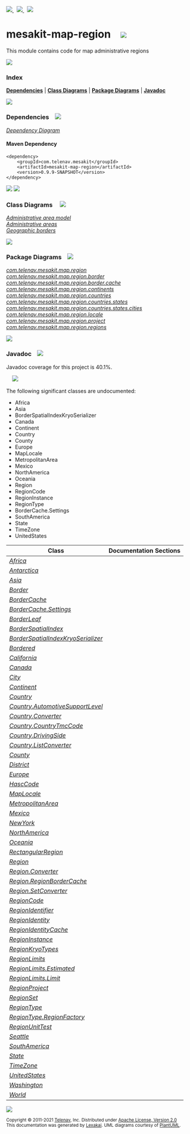 [//]: # (start-user-text)

<a href="https://www.mesakit.org">
<img src="https://www.kivakit.org/images/web-32.png" srcset="https://www.kivakit.org/images/web-32-2x.png 2x"/>
</a>
&nbsp;
<a href="https://twitter.com/openmesakit">
<img src="https://www.kivakit.org/images/twitter-32.png" srcset="https://www.kivakit.org/images/twitter-32-2x.png 2x"/>
</a>
&nbsp;
<a href="https://mesakit.zulipchat.com">
<img src="https://www.kivakit.org/images/zulip-32.png" srcset="https://www.kivakit.org/images/zulip-32-2x.png 2x"/>
</a>

[//]: # (end-user-text)

# mesakit-map-region &nbsp;&nbsp; <img src="https://www.mesakit.org/images/map-32.png" srcset="https://www.mesakit.org/images/map-32-2x.png 2x"/>

This module contains code for map administrative regions

<img src="https://www.kivakit.org/images/horizontal-line-512.png" srcset="https://www.kivakit.org/images/horizontal-line-512-2x.png 2x"/>

### Index



[**Dependencies**](#dependencies) | [**Class Diagrams**](#class-diagrams) | [**Package Diagrams**](#package-diagrams) | [**Javadoc**](#javadoc)

<img src="https://www.kivakit.org/images/horizontal-line-512.png" srcset="https://www.kivakit.org/images/horizontal-line-512-2x.png 2x"/>

### Dependencies <a name="dependencies"></a> &nbsp;&nbsp; <img src="https://www.kivakit.org/images/dependencies-32.png" srcset="https://www.kivakit.org/images/dependencies-32-2x.png 2x"/>

[*Dependency Diagram*](https://www.mesakit.org/0.9.9-SNAPSHOT/lexakai/mesakit/mesakit-map/region/documentation/diagrams/dependencies.svg)

#### Maven Dependency

    <dependency>
        <groupId>com.telenav.mesakit</groupId>
        <artifactId>mesakit-map-region</artifactId>
        <version>0.9.9-SNAPSHOT</version>
    </dependency>

<img src="https://www.kivakit.org/images/horizontal-line-128.png" srcset="https://www.kivakit.org/images/horizontal-line-128-2x.png 2x"/>

[//]: # (start-user-text)



[//]: # (end-user-text)

<img src="https://www.kivakit.org/images/horizontal-line-128.png" srcset="https://www.kivakit.org/images/horizontal-line-128-2x.png 2x"/>

### Class Diagrams <a name="class-diagrams"></a> &nbsp; &nbsp; <img src="https://www.kivakit.org/images/diagram-40.png" srcset="https://www.kivakit.org/images/diagram-40-2x.png 2x"/>

[*Administrative area model*](https://www.mesakit.org/0.9.9-SNAPSHOT/lexakai/mesakit/mesakit-map/region/documentation/diagrams/diagram-region.svg)  
[*Administrative areas*](https://www.mesakit.org/0.9.9-SNAPSHOT/lexakai/mesakit/mesakit-map/region/documentation/diagrams/diagram-regions.svg)  
[*Geographic borders*](https://www.mesakit.org/0.9.9-SNAPSHOT/lexakai/mesakit/mesakit-map/region/documentation/diagrams/diagram-border.svg)

<img src="https://www.kivakit.org/images/horizontal-line-128.png" srcset="https://www.kivakit.org/images/horizontal-line-128-2x.png 2x"/>

### Package Diagrams <a name="package-diagrams"></a> &nbsp;&nbsp; <img src="https://www.kivakit.org/images/box-32.png" srcset="https://www.kivakit.org/images/box-32-2x.png 2x"/>

[*com.telenav.mesakit.map.region*](https://www.mesakit.org/0.9.9-SNAPSHOT/lexakai/mesakit/mesakit-map/region/documentation/diagrams/com.telenav.mesakit.map.region.svg)  
[*com.telenav.mesakit.map.region.border*](https://www.mesakit.org/0.9.9-SNAPSHOT/lexakai/mesakit/mesakit-map/region/documentation/diagrams/com.telenav.mesakit.map.region.border.svg)  
[*com.telenav.mesakit.map.region.border.cache*](https://www.mesakit.org/0.9.9-SNAPSHOT/lexakai/mesakit/mesakit-map/region/documentation/diagrams/com.telenav.mesakit.map.region.border.cache.svg)  
[*com.telenav.mesakit.map.region.continents*](https://www.mesakit.org/0.9.9-SNAPSHOT/lexakai/mesakit/mesakit-map/region/documentation/diagrams/com.telenav.mesakit.map.region.continents.svg)  
[*com.telenav.mesakit.map.region.countries*](https://www.mesakit.org/0.9.9-SNAPSHOT/lexakai/mesakit/mesakit-map/region/documentation/diagrams/com.telenav.mesakit.map.region.countries.svg)  
[*com.telenav.mesakit.map.region.countries.states*](https://www.mesakit.org/0.9.9-SNAPSHOT/lexakai/mesakit/mesakit-map/region/documentation/diagrams/com.telenav.mesakit.map.region.countries.states.svg)  
[*com.telenav.mesakit.map.region.countries.states.cities*](https://www.mesakit.org/0.9.9-SNAPSHOT/lexakai/mesakit/mesakit-map/region/documentation/diagrams/com.telenav.mesakit.map.region.countries.states.cities.svg)  
[*com.telenav.mesakit.map.region.locale*](https://www.mesakit.org/0.9.9-SNAPSHOT/lexakai/mesakit/mesakit-map/region/documentation/diagrams/com.telenav.mesakit.map.region.locale.svg)  
[*com.telenav.mesakit.map.region.project*](https://www.mesakit.org/0.9.9-SNAPSHOT/lexakai/mesakit/mesakit-map/region/documentation/diagrams/com.telenav.mesakit.map.region.project.svg)  
[*com.telenav.mesakit.map.region.regions*](https://www.mesakit.org/0.9.9-SNAPSHOT/lexakai/mesakit/mesakit-map/region/documentation/diagrams/com.telenav.mesakit.map.region.regions.svg)

<img src="https://www.kivakit.org/images/horizontal-line-128.png" srcset="https://www.kivakit.org/images/horizontal-line-128-2x.png 2x"/>

### Javadoc <a name="javadoc"></a> &nbsp;&nbsp; <img src="https://www.kivakit.org/images/books-32.png" srcset="https://www.kivakit.org/images/books-32-2x.png 2x"/>

Javadoc coverage for this project is 40.1%.  
  
&nbsp; &nbsp; <img src="https://www.mesakit.org/images/meter-40-96.png" srcset="https://www.mesakit.org/images/meter-40-96-2x.png 2x"/>


The following significant classes are undocumented:  

- Africa  
- Asia  
- BorderSpatialIndexKryoSerializer  
- Canada  
- Continent  
- Country  
- County  
- Europe  
- MapLocale  
- MetropolitanArea  
- Mexico  
- NorthAmerica  
- Oceania  
- Region  
- RegionCode  
- RegionInstance  
- RegionType  
- BorderCache.Settings  
- SouthAmerica  
- State  
- TimeZone  
- UnitedStates

| Class | Documentation Sections |
|---|---|
| [*Africa*](https://www.mesakit.org/0.9.9-SNAPSHOT/javadoc/mesakit/mesakit.map.region/com/telenav/mesakit/map/region/continents/Africa.html) |  |  
| [*Antarctica*](https://www.mesakit.org/0.9.9-SNAPSHOT/javadoc/mesakit/mesakit.map.region/com/telenav/mesakit/map/region/continents/Antarctica.html) |  |  
| [*Asia*](https://www.mesakit.org/0.9.9-SNAPSHOT/javadoc/mesakit/mesakit.map.region/com/telenav/mesakit/map/region/continents/Asia.html) |  |  
| [*Border*](https://www.mesakit.org/0.9.9-SNAPSHOT/javadoc/mesakit/mesakit.map.region/com/telenav/mesakit/map/region/border/Border.html) |  |  
| [*BorderCache*](https://www.mesakit.org/0.9.9-SNAPSHOT/javadoc/mesakit/mesakit.map.region/com/telenav/mesakit/map/region/border/cache/BorderCache.html) |  |  
| [*BorderCache.Settings*](https://www.mesakit.org/0.9.9-SNAPSHOT/javadoc/mesakit/mesakit.map.region/com/telenav/mesakit/map/region/border/cache/BorderCache.Settings.html) |  |  
| [*BorderLeaf*](https://www.mesakit.org/0.9.9-SNAPSHOT/javadoc/mesakit/mesakit.map.region/com/telenav/mesakit/map/region/border/BorderLeaf.html) |  |  
| [*BorderSpatialIndex*](https://www.mesakit.org/0.9.9-SNAPSHOT/javadoc/mesakit/mesakit.map.region/com/telenav/mesakit/map/region/border/BorderSpatialIndex.html) |  |  
| [*BorderSpatialIndexKryoSerializer*](https://www.mesakit.org/0.9.9-SNAPSHOT/javadoc/mesakit/mesakit.map.region/com/telenav/mesakit/map/region/border/BorderSpatialIndexKryoSerializer.html) |  |  
| [*Bordered*](https://www.mesakit.org/0.9.9-SNAPSHOT/javadoc/mesakit/mesakit.map.region/com/telenav/mesakit/map/region/border/Bordered.html) |  |  
| [*California*](https://www.mesakit.org/0.9.9-SNAPSHOT/javadoc/mesakit/mesakit.map.region/com/telenav/mesakit/map/region/countries/states/California.html) |  |  
| [*Canada*](https://www.mesakit.org/0.9.9-SNAPSHOT/javadoc/mesakit/mesakit.map.region/com/telenav/mesakit/map/region/countries/Canada.html) |  |  
| [*City*](https://www.mesakit.org/0.9.9-SNAPSHOT/javadoc/mesakit/mesakit.map.region/com/telenav/mesakit/map/region/regions/City.html) |  |  
| [*Continent*](https://www.mesakit.org/0.9.9-SNAPSHOT/javadoc/mesakit/mesakit.map.region/com/telenav/mesakit/map/region/regions/Continent.html) |  |  
| [*Country*](https://www.mesakit.org/0.9.9-SNAPSHOT/javadoc/mesakit/mesakit.map.region/com/telenav/mesakit/map/region/regions/Country.html) |  |  
| [*Country.AutomotiveSupportLevel*](https://www.mesakit.org/0.9.9-SNAPSHOT/javadoc/mesakit/mesakit.map.region/com/telenav/mesakit/map/region/regions/Country.AutomotiveSupportLevel.html) |  |  
| [*Country.Converter*](https://www.mesakit.org/0.9.9-SNAPSHOT/javadoc/mesakit/mesakit.map.region/com/telenav/mesakit/map/region/regions/Country.Converter.html) |  |  
| [*Country.CountryTmcCode*](https://www.mesakit.org/0.9.9-SNAPSHOT/javadoc/mesakit/mesakit.map.region/com/telenav/mesakit/map/region/regions/Country.CountryTmcCode.html) |  |  
| [*Country.DrivingSide*](https://www.mesakit.org/0.9.9-SNAPSHOT/javadoc/mesakit/mesakit.map.region/com/telenav/mesakit/map/region/regions/Country.DrivingSide.html) |  |  
| [*Country.ListConverter*](https://www.mesakit.org/0.9.9-SNAPSHOT/javadoc/mesakit/mesakit.map.region/com/telenav/mesakit/map/region/regions/Country.ListConverter.html) |  |  
| [*County*](https://www.mesakit.org/0.9.9-SNAPSHOT/javadoc/mesakit/mesakit.map.region/com/telenav/mesakit/map/region/regions/County.html) |  |  
| [*District*](https://www.mesakit.org/0.9.9-SNAPSHOT/javadoc/mesakit/mesakit.map.region/com/telenav/mesakit/map/region/regions/District.html) |  |  
| [*Europe*](https://www.mesakit.org/0.9.9-SNAPSHOT/javadoc/mesakit/mesakit.map.region/com/telenav/mesakit/map/region/continents/Europe.html) |  |  
| [*HascCode*](https://www.mesakit.org/0.9.9-SNAPSHOT/javadoc/mesakit/mesakit.map.region/com/telenav/mesakit/map/region/locale/HascCode.html) |  |  
| [*MapLocale*](https://www.mesakit.org/0.9.9-SNAPSHOT/javadoc/mesakit/mesakit.map.region/com/telenav/mesakit/map/region/locale/MapLocale.html) |  |  
| [*MetropolitanArea*](https://www.mesakit.org/0.9.9-SNAPSHOT/javadoc/mesakit/mesakit.map.region/com/telenav/mesakit/map/region/regions/MetropolitanArea.html) |  |  
| [*Mexico*](https://www.mesakit.org/0.9.9-SNAPSHOT/javadoc/mesakit/mesakit.map.region/com/telenav/mesakit/map/region/countries/Mexico.html) |  |  
| [*NewYork*](https://www.mesakit.org/0.9.9-SNAPSHOT/javadoc/mesakit/mesakit.map.region/com/telenav/mesakit/map/region/countries/states/NewYork.html) |  |  
| [*NorthAmerica*](https://www.mesakit.org/0.9.9-SNAPSHOT/javadoc/mesakit/mesakit.map.region/com/telenav/mesakit/map/region/continents/NorthAmerica.html) |  |  
| [*Oceania*](https://www.mesakit.org/0.9.9-SNAPSHOT/javadoc/mesakit/mesakit.map.region/com/telenav/mesakit/map/region/continents/Oceania.html) |  |  
| [*RectangularRegion*](https://www.mesakit.org/0.9.9-SNAPSHOT/javadoc/mesakit/mesakit.map.region/com/telenav/mesakit/map/region/regions/RectangularRegion.html) |  |  
| [*Region*](https://www.mesakit.org/0.9.9-SNAPSHOT/javadoc/mesakit/mesakit.map.region/com/telenav/mesakit/map/region/Region.html) |  |  
| [*Region.Converter*](https://www.mesakit.org/0.9.9-SNAPSHOT/javadoc/mesakit/mesakit.map.region/com/telenav/mesakit/map/region/Region.Converter.html) |  |  
| [*Region.RegionBorderCache*](https://www.mesakit.org/0.9.9-SNAPSHOT/javadoc/mesakit/mesakit.map.region/com/telenav/mesakit/map/region/Region.RegionBorderCache.html) |  |  
| [*Region.SetConverter*](https://www.mesakit.org/0.9.9-SNAPSHOT/javadoc/mesakit/mesakit.map.region/com/telenav/mesakit/map/region/Region.SetConverter.html) |  |  
| [*RegionCode*](https://www.mesakit.org/0.9.9-SNAPSHOT/javadoc/mesakit/mesakit.map.region/com/telenav/mesakit/map/region/RegionCode.html) |  |  
| [*RegionIdentifier*](https://www.mesakit.org/0.9.9-SNAPSHOT/javadoc/mesakit/mesakit.map.region/com/telenav/mesakit/map/region/RegionIdentifier.html) |  |  
| [*RegionIdentity*](https://www.mesakit.org/0.9.9-SNAPSHOT/javadoc/mesakit/mesakit.map.region/com/telenav/mesakit/map/region/RegionIdentity.html) |  |  
| [*RegionIdentityCache*](https://www.mesakit.org/0.9.9-SNAPSHOT/javadoc/mesakit/mesakit.map.region/com/telenav/mesakit/map/region/border/cache/RegionIdentityCache.html) |  |  
| [*RegionInstance*](https://www.mesakit.org/0.9.9-SNAPSHOT/javadoc/mesakit/mesakit.map.region/com/telenav/mesakit/map/region/RegionInstance.html) |  |  
| [*RegionKryoTypes*](https://www.mesakit.org/0.9.9-SNAPSHOT/javadoc/mesakit/mesakit.map.region/com/telenav/mesakit/map/region/project/RegionKryoTypes.html) |  |  
| [*RegionLimits*](https://www.mesakit.org/0.9.9-SNAPSHOT/javadoc/mesakit/mesakit.map.region/com/telenav/mesakit/map/region/project/RegionLimits.html) |  |  
| [*RegionLimits.Estimated*](https://www.mesakit.org/0.9.9-SNAPSHOT/javadoc/mesakit/mesakit.map.region/com/telenav/mesakit/map/region/project/RegionLimits.Estimated.html) |  |  
| [*RegionLimits.Limit*](https://www.mesakit.org/0.9.9-SNAPSHOT/javadoc/mesakit/mesakit.map.region/com/telenav/mesakit/map/region/project/RegionLimits.Limit.html) |  |  
| [*RegionProject*](https://www.mesakit.org/0.9.9-SNAPSHOT/javadoc/mesakit/mesakit.map.region/com/telenav/mesakit/map/region/RegionProject.html) |  |  
| [*RegionSet*](https://www.mesakit.org/0.9.9-SNAPSHOT/javadoc/mesakit/mesakit.map.region/com/telenav/mesakit/map/region/RegionSet.html) |  |  
| [*RegionType*](https://www.mesakit.org/0.9.9-SNAPSHOT/javadoc/mesakit/mesakit.map.region/com/telenav/mesakit/map/region/RegionType.html) |  |  
| [*RegionType.RegionFactory*](https://www.mesakit.org/0.9.9-SNAPSHOT/javadoc/mesakit/mesakit.map.region/com/telenav/mesakit/map/region/RegionType.RegionFactory.html) |  |  
| [*RegionUnitTest*](https://www.mesakit.org/0.9.9-SNAPSHOT/javadoc/mesakit/mesakit.map.region/com/telenav/mesakit/map/region/project/RegionUnitTest.html) |  |  
| [*Seattle*](https://www.mesakit.org/0.9.9-SNAPSHOT/javadoc/mesakit/mesakit.map.region/com/telenav/mesakit/map/region/countries/states/cities/Seattle.html) |  |  
| [*SouthAmerica*](https://www.mesakit.org/0.9.9-SNAPSHOT/javadoc/mesakit/mesakit.map.region/com/telenav/mesakit/map/region/continents/SouthAmerica.html) |  |  
| [*State*](https://www.mesakit.org/0.9.9-SNAPSHOT/javadoc/mesakit/mesakit.map.region/com/telenav/mesakit/map/region/regions/State.html) |  |  
| [*TimeZone*](https://www.mesakit.org/0.9.9-SNAPSHOT/javadoc/mesakit/mesakit.map.region/com/telenav/mesakit/map/region/regions/TimeZone.html) |  |  
| [*UnitedStates*](https://www.mesakit.org/0.9.9-SNAPSHOT/javadoc/mesakit/mesakit.map.region/com/telenav/mesakit/map/region/countries/UnitedStates.html) |  |  
| [*Washington*](https://www.mesakit.org/0.9.9-SNAPSHOT/javadoc/mesakit/mesakit.map.region/com/telenav/mesakit/map/region/countries/states/Washington.html) |  |  
| [*World*](https://www.mesakit.org/0.9.9-SNAPSHOT/javadoc/mesakit/mesakit.map.region/com/telenav/mesakit/map/region/regions/World.html) |  |  

[//]: # (start-user-text)



[//]: # (end-user-text)

<img src="https://www.kivakit.org/images/horizontal-line-512.png" srcset="https://www.kivakit.org/images/horizontal-line-512-2x.png 2x"/>

<sub>Copyright &#169; 2011-2021 [Telenav](https://telenav.com), Inc. Distributed under [Apache License, Version 2.0](LICENSE)</sub>  
<sub>This documentation was generated by [Lexakai](https://lexakai.org). UML diagrams courtesy of [PlantUML](https://plantuml.com).</sub>

